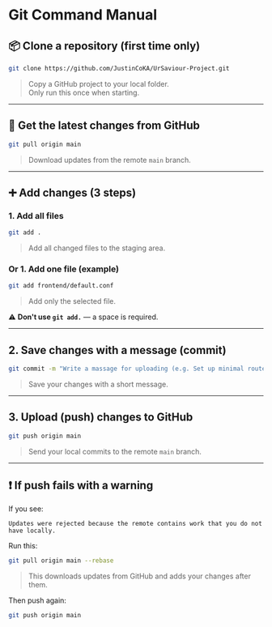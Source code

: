 # Git Command Manual

## 📦 Clone a repository (first time only)

```bash
git clone https://github.com/JustinCoKA/UrSaviour-Project.git
```

> Copy a GitHub project to your local folder.  
> Only run this once when starting.

---

## 🔄 Get the latest changes from GitHub

```bash
git pull origin main
```

> Download updates from the remote `main` branch.

---

## ➕ Add changes (3 steps)

### 1. Add all files

```bash
git add .
```

> Add all changed files to the staging area.

### Or 1. Add one file (example)

```bash
git add frontend/default.conf
```

> Add only the selected file.

⚠️ **Don't use `git add.`** — a space is required.

---

## 2. Save changes with a message (commit)

```bash
git commit -m "Write a massage for uploading (e.g. Set up minimal routers and confirmed Docker runs)"
```

> Save your changes with a short message.

---

## 3. Upload (push) changes to GitHub

```bash
git push origin main
```

> Send your local commits to the remote `main` branch.

---

## ❗ If push fails with a warning

If you see:

```
Updates were rejected because the remote contains work that you do not have locally.
```

Run this:

```bash
git pull origin main --rebase
```

> This downloads updates from GitHub and adds your changes after them.

Then push again:

```bash
git push origin main
```
